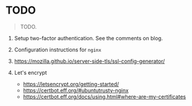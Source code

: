 # TODO

> TODO.

1. Setup two-factor authentication. See the comments on blog.

2. Configuration instructions for `nginx`

3. https://mozilla.github.io/server-side-tls/ssl-config-generator/

4. Let's encrypt

   - https://letsencrypt.org/getting-started/
   - https://certbot.eff.org/#ubuntutrusty-nginx
   - https://certbot.eff.org/docs/using.html#where-are-my-certificates
